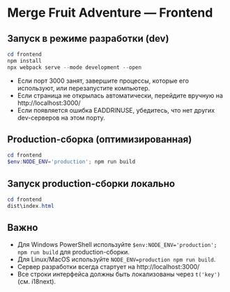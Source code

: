 # Merge Fruit Adventure — Frontend

## Запуск в режиме разработки (dev)

```powershell
cd frontend
npm install
npx webpack serve --mode development --open
```

- Если порт 3000 занят, завершите процессы, которые его используют, или перезапустите компьютер.
- Если страница не открылась автоматически, перейдите вручную на http://localhost:3000/
- Если появляется ошибка EADDRINUSE, убедитесь, что нет других dev-серверов на этом порту.

## Production-сборка (оптимизированная)

```powershell
cd frontend
$env:NODE_ENV='production'; npm run build
```

## Запуск production-сборки локально

```powershell
cd frontend
dist\index.html
```

## Важно
- Для Windows PowerShell используйте `$env:NODE_ENV='production'; npm run build` для production-сборки.
- Для Linux/MacOS используйте `NODE_ENV=production npm run build`.
- Сервер разработки всегда стартует на http://localhost:3000/
- Все строки интерфейса должны быть локализованы через `t('key')` (см. i18next). 